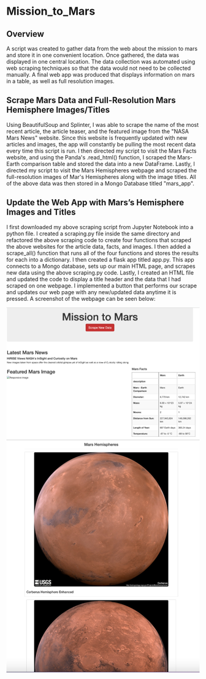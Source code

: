 # Mission_to_Mars
## Overview
  A script was created to gather data from the web about the mission to mars and store it in one convenient location. Once gathered, the data was displayed in one central location. The data collection was automated using web scraping techniques so that the data would not need to be collected manually. A final web app was produced that displays information on mars in a table, as well as full resolution images.    
## Scrape Mars Data and Full-Resolution Mars Hemisphere Images/Titles
  Using BeautifulSoup and Splinter, I was able to scrape the name of the most recent article, the article teaser, and the featured image from the "NASA Mars News" website. Since this website is frequently updated with new articles and images, the app will constantly be pulling the most recent data every time this script is run. I then directed my script to visit the Mars Facts website, and using the Panda's .read_html() function, I scraped the Mars- Earth comparison table and stored the data into a new DataFrame. Lastly, I directed my script to visit the Mars Hemispheres webpage and scraped the full-resolution images of Mar's Hemispheres along with the image titles. All of the above data was then stored in a Mongo Database titled "mars_app".    
## Update the Web App with Mars’s Hemisphere Images and Titles
  I first downloaded my above scraping script from Jupyter Notebook into a python file. I created a scraping.py file inside the same directory and refactored the above scraping code to create four functions that scraped the above websites for the article data, facts, and images. I then added a scrape_all() function that runs all of the four functions and stores the results for each into a dictionary.
    I then created a flask app titled app.py. This app connects to a Mongo database, sets up our main HTML page, and scrapes new data using the above scraping.py code.
    Lastly, I created an HTML file and updated the code to display a title header and the data that I had scraped on one webpage. I implemented a button that performs our scrape and updates our web page with any new/updated data anytime it is pressed. A screenshot of the webpage can be seen below:
    
![This is an image](https://github.com/dsilvaggio/Mission_to_Mars/blob/main/Resources/Screen%20Shot%202022-04-30%20at%203.53.36%20PM.png)
![This is an image](https://github.com/dsilvaggio/Mission_to_Mars/blob/main/Resources/Screen%20Shot%202022-04-30%20at%203.53.47%20PM.png)
